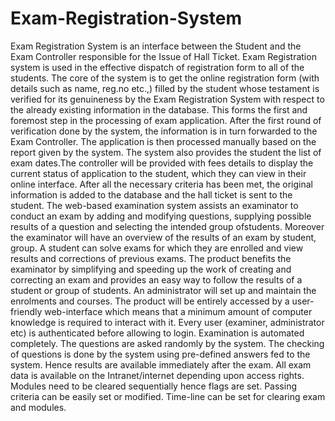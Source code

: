 # Exam-Registration-System
Exam Registration System is an interface between the Student and the Exam Controller
responsible for the Issue of Hall Ticket. Exam Registration system is used in the effective dispatch
of registration form to all of the students. The core of the system is to get the online registration
form (with details such as name, reg.no etc.,) filled by the student whose testament is verified for its
genuineness by the Exam Registration System with respect to the already existing information in
the database. This forms the first and foremost step in the processing of exam application.
After the first round of verification done by the system, the information is in turn forwarded
to the Exam Controller. The application is then processed manually based on the report given by the
system. The system also provides the student the list of exam dates.The controller will be provided
with fees details to display the current status of application to the student, which they can view in
their online interface. After all the necessary criteria has been met, the original information is added
to the database and the hall ticket is sent to the student.
The web-based examination system assists an examinator to conduct an exam by adding and
modifying questions, supplying possible results of a question and selecting the intended group ofstudents. Moreover the examinator will have an overview of the results of an exam by student,
group. A student can solve exams for which they are enrolled and view results and corrections of
previous exams. The product benefits the examinator by simplifying and speeding up the work of
creating and correcting an exam and provides an easy way to follow the results of a student or group
of students. An administrator will set up and maintain the enrolments and courses. The product will
be entirely accessed by a user-friendly web-interface which means that a minimum amount of
computer knowledge is required to interact with it. Every user (examiner, administrator etc) is
authenticated before allowing to login.
Examination is automated completely. The questions are asked randomly by the system. The
checking of questions is done by the system using pre-defined answers fed to the system. Hence
results are available immediately after the exam. All exam data is available on the Intranet/internet
depending upon access rights. Modules need to be cleared sequentially hence flags are set. Passing
criteria can be easily set or modified. Time-line can be set for clearing exam and modules.

